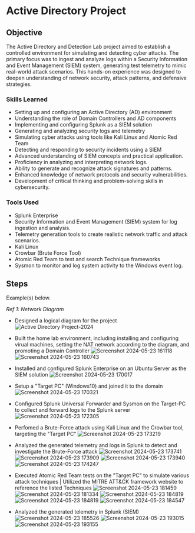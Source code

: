 # Active Directory Project

## Objective

The Active Directory and Detection Lab project aimed to establish a controlled environment for simulating and detecting cyber attacks. The primary focus was to ingest and analyze logs within a Security Information and Event Management (SIEM) system, generating test telemetry to mimic real-world attack scenarios. This hands-on experience was designed to deepen understanding of network security, attack patterns, and defensive strategies.

### Skills Learned

- Setting up and configuring an Active Directory (AD) environment
- Understanding the role of Domain Controllers and AD components
- Implementing and configuring Splunk as a SIEM solution
- Generating and analyzing security logs and telemetry
- Simulating cyber attacks using tools like Kali Linux and Atomic Red Team
- Detecting and responding to security incidents using a SIEM
- Advanced understanding of SIEM concepts and practical application.
- Proficiency in analyzing and interpreting network logs.
- Ability to generate and recognize attack signatures and patterns.
- Enhanced knowledge of network protocols and security vulnerabilities.
- Development of critical thinking and problem-solving skills in cybersecurity.

### Tools Used

- Splunk Enterprise
- Security Information and Event Management (SIEM) system for log ingestion and analysis.
- Telemetry generation tools to create realistic network traffic and attack scenarios.
- Kali Linux
- Crowbar (Brute Force Tool)
- Atomic Red Team to test and search Technique frameworks
- Sysmon to monitor  and log system activity to the Windows event log.

## Steps

Example(s) below.

*Ref 1: Network Diagram*
*  Designed a logical diagram for the project
![Active Directory Project-2024](https://github.com/quinnran76/Detection-Lab/assets/58571908/048f3cef-cd1f-4853-936a-9b450f9caab1)



*  Built the home lab environment, including installing and configuring virual machines, setting the NAT network according to the diagram, and promoting a Domain Controller
![Screenshot 2024-05-23 161118](https://github.com/quinnran76/Detection-Lab/assets/58571908/0911104c-9878-4d54-a7d7-d7b87cc105ff)
![Screenshot 2024-05-23 160743](https://github.com/quinnran76/Detection-Lab/assets/58571908/620ad46c-56e0-484a-8bf9-4cc0e544bf83)



*  Installed and configured Splunk Enterprise on an Ubuntu Server as the SIEM solution
![Screenshot 2024-05-23 170017](https://github.com/quinnran76/Detection-Lab/assets/58571908/a70588fb-6c8a-47d9-9c71-68a23c96bc2d)



*  Setup a "Target PC" (Windows10) and joined it to the domain
![Screenshot 2024-05-23 170321](https://github.com/quinnran76/Detection-Lab/assets/58571908/b99ea284-fae8-4b5d-9b3c-d25f75561e77)



*  Configured Splunk Universal Forwarder and Sysmon on the Target-PC to collect and forward logs to the Splunk server
![Screenshot 2024-05-23 172305](https://github.com/quinnran76/Detection-Lab/assets/58571908/b9eb89ed-9cfe-412d-9b4a-7393e62d8f16)



*  Perfomed a Brute-Force attack using Kali Linux and the Crowbar tool, targeting the "Target PC"
![Screenshot 2024-05-23 173219](https://github.com/quinnran76/Detection-Lab/assets/58571908/69553083-b7b4-43fd-8b1a-615ded77a56f)




*  Analyzed the generated telemetry and logs in Splunk to detect and investigate the Brute-Force attack
![Screenshot 2024-05-23 173741](https://github.com/quinnran76/Detection-Lab/assets/58571908/a391f554-5667-4db0-8019-428afa2e92b6)
![Screenshot 2024-05-23 173909](https://github.com/quinnran76/Detection-Lab/assets/58571908/2dca5762-3425-4cd2-bb3c-fce4155a5a48)
![Screenshot 2024-05-23 173940](https://github.com/quinnran76/Detection-Lab/assets/58571908/553d6e98-c569-403b-a928-5c380589a9b2)
![Screenshot 2024-05-23 174247](https://github.com/quinnran76/Detection-Lab/assets/58571908/338183ec-b6e4-432a-b89c-1e1c04e3f047)



*  Executed Atomic Red Team tests on the "Target PC" to simulate various attack techniques | Utilized the MITRE ATT&CK framework website to reference the listed Techniques
![Screenshot 2024-05-23 181459](https://github.com/quinnran76/Detection-Lab/assets/58571908/e2360df4-05b9-4ac6-882c-74e56094cfe9)
![Screenshot 2024-05-23 181334](https://github.com/quinnran76/Detection-Lab/assets/58571908/e0708fe1-bf9f-4b72-81d8-99590660e095)
![Screenshot 2024-05-23 184819](https://github.com/quinnran76/Detection-Lab/assets/58571908/33a3cb4d-e077-40e5-80dd-16d3c2421925)
![Screenshot 2024-05-23 184819](https://github.com/quinnran76/Detection-Lab/assets/58571908/e91a40c2-e3c4-4332-8ee4-d71837c2df43)
![Screenshot 2024-05-23 184547](https://github.com/quinnran76/Detection-Lab/assets/58571908/49614ea8-5f3c-4de8-97cc-e6c91b9f9db2)


*  Analyzed the generated telemetry in Splunk (SIEM)
![Screenshot 2024-05-23 185526](https://github.com/quinnran76/Detection-Lab/assets/58571908/5b44a512-c658-48c6-a366-8ab68dc85602)
![Screenshot 2024-05-23 193015](https://github.com/quinnran76/Detection-Lab/assets/58571908/073e6441-18f2-484e-a7bd-7f0167931395)
![Screenshot 2024-05-23 193155](https://github.com/quinnran76/Detection-Lab/assets/58571908/18939f32-f92d-4094-bb21-8a8b72c886c2)








 

